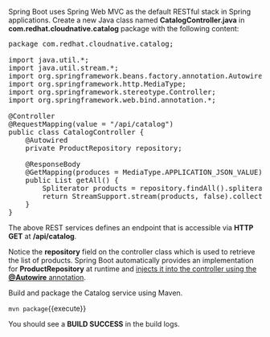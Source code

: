 Spring Boot uses Spring Web MVC as the default RESTful stack in Spring applications. Create 
a new Java class named **CatalogController.java** in **com.redhat.cloudnative.catalog** package with 
the following content:

<pre class="file" data-filename="./catalog-spring-boot/src/main/java/com/redhat/cloudnative/catalog/CatalogController.java" data-target="replace">
package com.redhat.cloudnative.catalog;

import java.util.*;
import java.util.stream.*;
import org.springframework.beans.factory.annotation.Autowired;
import org.springframework.http.MediaType;
import org.springframework.stereotype.Controller;
import org.springframework.web.bind.annotation.*;

@Controller
@RequestMapping(value = "/api/catalog")
public class CatalogController {
    @Autowired
    private ProductRepository repository;

    @ResponseBody
    @GetMapping(produces = MediaType.APPLICATION_JSON_VALUE)
    public List<Product> getAll() {
        Spliterator<Product> products = repository.findAll().spliterator();
        return StreamSupport.stream(products, false).collect(Collectors.toList());
    }
}
</pre>

The above REST services defines an endpoint that is accessible via **HTTP GET** at **/api/catalog**.

Notice the **repository** field on the controller class which is used to retrieve the list of products. Spring Boot 
automatically provides an implementation for **ProductRepository** at runtime and 
[injects it into the controller using the **@Autowire** annotation](https://docs.spring.io/spring-boot/docs/current/reference/html/using-boot-spring-beans-and-dependency-injection.html).

Build and package the Catalog service using Maven.

`mvn package`{{execute}}

You should see a **BUILD SUCCESS** in the build logs.

